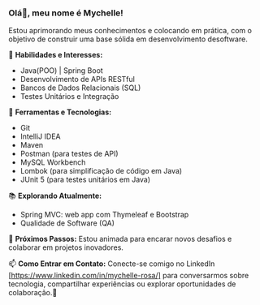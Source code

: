 ### Olá👋, meu nome é Mychelle!
Estou  aprimorando meus conhecimentos e colocando em prática, com o objetivo de construir uma base sólida em desenvolvimento desoftware.

  🚀 **Habilidades e Interesses:**
  - Java(POO) | Spring Boot
  - Desenvolvimento de APIs RESTful
  - Bancos de Dados Relacionais (SQL)
  - Testes Unitários e Integração

  🔧 **Ferramentas e Tecnologias:**
  - Git
  - IntelliJ IDEA
  - Maven
  - Postman (para testes de API)
  - MySQL Workbench
  - Lombok (para simplificação de código em Java)
  - JUnit 5 (para testes unitários em Java)

  📚 **Explorando Atualmente:**
  - Spring MVC: web app com Thymeleaf e Bootstrap
  - Qualidade de Software (QA)

🌱 **Próximos Passos:**
Estou animada para encarar novos desafios e colaborar em projetos inovadores.

📫 **Como Entrar em Contato:**
Conecte-se comigo no LinkedIn [https://www.linkedin.com/in/mychelle-rosa/] para conversarmos sobre tecnologia, compartilhar experiências ou explorar oportunidades de colaboração.🚀


